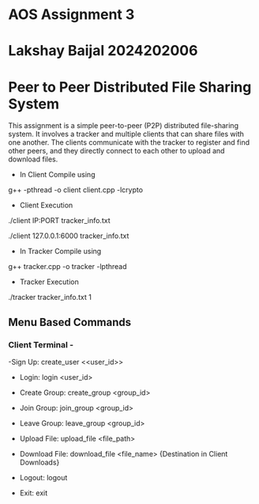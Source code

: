# AOS Assignment 3
# Lakshay Baijal 2024202006

# Peer to Peer Distributed File Sharing System

This assignment is a simple peer-to-peer (P2P) distributed file-sharing system. It involves a tracker and multiple clients that can share files with one another. The clients communicate with the tracker to register and find other peers, and they directly connect to each other to upload and download files.

- In Client Compile using

g++ -pthread -o client client.cpp -lcrypto


- Client Execution

./client IP:PORT tracker_info.txt

./client 127.0.0.1:6000 tracker_info.txt

- In Tracker Compile using

g++ tracker.cpp -o tracker -lpthread

- Tracker Execution

./tracker tracker_info.txt 1


## Menu Based Commands

### Client Terminal -
-Sign Up:
create_user
<<user_id>>
<password>

- Login:
login
<user_id>
<password>

- Create Group: 
create_group <group_id>

- Join Group: 
join_group <group_id>

- Leave Group: 
leave_group <group_id>

- Upload File: 
upload_file 
<file_path>

- Download File: 
download_file 
<file_name> 
{Destination in Client Downloads}

- Logout: 
logout

- Exit:
exit
